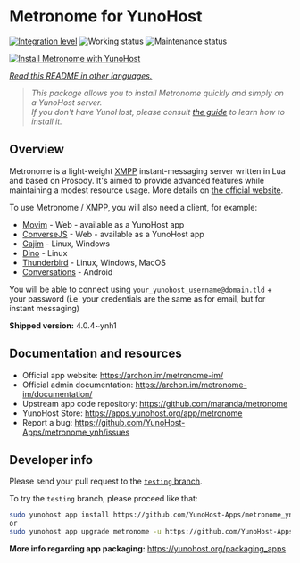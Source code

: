 <!--
N.B.: This README was automatically generated by <https://github.com/YunoHost/apps/tree/master/tools/readme_generator>
It shall NOT be edited by hand.
-->

# Metronome for YunoHost

[![Integration level](https://apps.yunohost.org/badge/integration/metronome)](https://ci-apps.yunohost.org/ci/apps/metronome/)
![Working status](https://apps.yunohost.org/badge/state/metronome)
![Maintenance status](https://apps.yunohost.org/badge/maintained/metronome)

[![Install Metronome with YunoHost](https://install-app.yunohost.org/install-with-yunohost.svg)](https://install-app.yunohost.org/?app=metronome)

*[Read this README in other languages.](./ALL_README.md)*

> *This package allows you to install Metronome quickly and simply on a YunoHost server.*  
> *If you don't have YunoHost, please consult [the guide](https://yunohost.org/install) to learn how to install it.*

## Overview

Metronome is a light-weight [XMPP](https://en.wikipedia.org/wiki/XMPP) instant-messaging server written in Lua and based on Prosody. It's aimed to provide advanced features while maintaining a modest resource usage. More details on [the official website](https://archon.im/metronome-im/).

To use Metronome / XMPP, you will also need a client, for example:

- [Movim](https://movim.eu) - Web - available as a YunoHost app
- [ConverseJS](https://conversejs.org) - Web - available as a YunoHost app
- [Gajim](https://gajim.org/) - Linux, Windows
- [Dino](https://dino.im) - Linux
- [Thunderbird](https://www.thunderbird.net/fr/) - Linux, Windows, MacOS
- [Conversations](https://conversations.im/) - Android

You will be able to connect using `your_yunohost_username@domain.tld` + your password (i.e. your credentials are the same as for email, but for instant messaging)


**Shipped version:** 4.0.4~ynh1
## Documentation and resources

- Official app website: <https://archon.im/metronome-im/>
- Official admin documentation: <https://archon.im/metronome-im/documentation/>
- Upstream app code repository: <https://github.com/maranda/metronome>
- YunoHost Store: <https://apps.yunohost.org/app/metronome>
- Report a bug: <https://github.com/YunoHost-Apps/metronome_ynh/issues>

## Developer info

Please send your pull request to the [`testing` branch](https://github.com/YunoHost-Apps/metronome_ynh/tree/testing).

To try the `testing` branch, please proceed like that:

```bash
sudo yunohost app install https://github.com/YunoHost-Apps/metronome_ynh/tree/testing --debug
or
sudo yunohost app upgrade metronome -u https://github.com/YunoHost-Apps/metronome_ynh/tree/testing --debug
```

**More info regarding app packaging:** <https://yunohost.org/packaging_apps>
